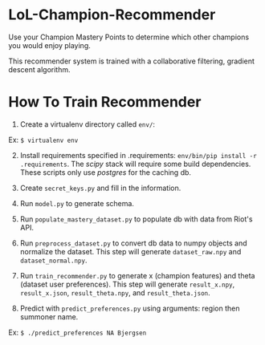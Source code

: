 # LoL-Champion-Recommender
Use your Champion Mastery Points to determine which other champions you would enjoy playing.

This recommender system is trained with a collaborative filtering, gradient descent algorithm.

# How To Train Recommender
1) Create a virtualenv directory called `env/`: 

Ex: `$ virtualenv env`

2) Install requirements specified in .requirements: `env/bin/pip install -r .requirements`. The *scipy* stack
will require some build dependencies. These scripts only use *postgres* for the caching db.

3) Create `secret_keys.py` and fill in the information. 

4) Run `model.py` to generate schema.

5) Run `populate_mastery_dataset.py` to populate db with data from Riot's API.

6) Run `preprocess_dataset.py` to convert db data to numpy objects and normalize the dataset. 
This step will generate `dataset_raw.npy` and `dataset_normal.npy`.

7) Run `train_recommender.py` to generate x (champion features) and theta (dataset user preferences).
This step will generate `result_x.npy`, `result_x.json`, `result_theta.npy`, and `result_theta.json`.

8) Predict with `predict_preferences.py` using arguments: region then summoner name. 

Ex: `$ ./predict_preferences NA Bjergsen`